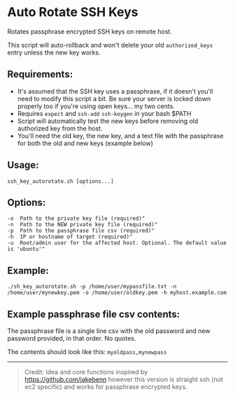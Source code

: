 # Auto Rotate SSH Keys

Rotates passphrase encrypted SSH keys on remote host. 

This script will auto-rollback and won't delete your old `authorized_keys` entry unless the new key works. 

## Requirements: 

* It's assumed that the SSH key uses a passphrase, if it doesn't you'll need to modify this script a bit. Be sure your server is locked down properly too if you're using open keys... my two cents. 
* Requires `expect` and `ssh-add` `ssh-keygen` in your bash $PATH
* Script will automatically test the new keys before removing old authorized key from the host. 
* You'll need the old key, the new key, and a text file with the passphrase for both the old and new keys (example below)

## Usage: 
```
ssh_key_autorotate.sh [options...]
```

## Options: 
```
-o  Path to the private key file (required)"
-n  Path to the NEW private key file (required)"
-p  Path to the passphrase file csv (required)"
-h  IP or hostname of target (required)"
-u  Root/admin user for the affected host. Optional. The default value is 'ubuntu'"
```

## Example: 
```
./sh_key_autorotate.sh -p /home/user/mypassfile.txt -n /home/user/mynewkey.pem -o /home/user/oldkey.pem -h myhost.example.com
```

## Example passphrase file csv contents: 
The passphrase file is a single line csv with the old password and new password provided, in that order. No quotes. 

The contents should look like this:
`myoldpass,mynewpass`



---

>  Credit: Idea and core functions inspired by https://github.com/jakebenn however this version is straight ssh (not ec2 specific) and works for passphrase encrypted keys. 
